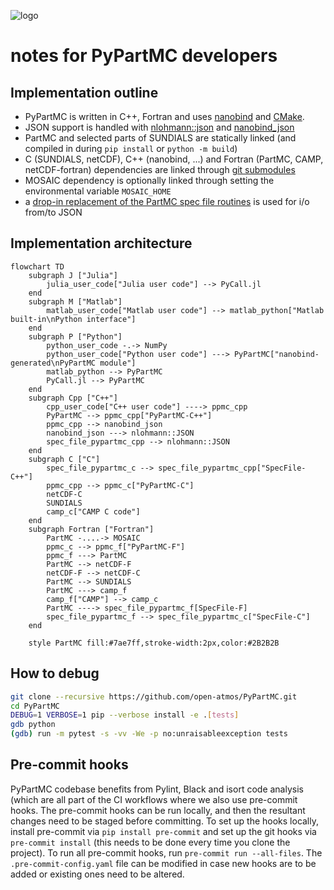 ![logo](https://raw.githubusercontent.com/wiki/open-atmos/PyPartMC/logo.svg)

# notes for PyPartMC developers

## Implementation outline

- PyPartMC is written in C++, Fortran and uses [nanobind](https://nanobind.readthedocs.io/) and [CMake](https://cmake.org/).
- JSON support is handled with [nlohmann::json](https://github.com/nlohmann/json) and [nanobind_json](https://github.com/ianhbell/nanobind_json)
- PartMC and selected parts of SUNDIALS are statically linked (and compiled in during `pip install` or `python -m build`) 
- C (SUNDIALS, netCDF), C++ (nanobind, ...) and Fortran (PartMC, CAMP, netCDF-fortran) dependencies are linked through [git submodules](https://github.com/open-atmos/PyPartMC/blob/main/.gitmodules)
- MOSAIC dependency is optionally linked through setting the environmental variable `MOSAIC_HOME`
- a [drop-in replacement of the PartMC spec file routines](https://github.com/open-atmos/PyPartMC/blob/main/src/spec_file_pypartmc.F90) is used for i/o from/to JSON 

## Implementation architecture

```mermaid
flowchart TD
    subgraph J ["Julia"]
        julia_user_code["Julia user code"] --> PyCall.jl
    end
    subgraph M ["Matlab"]
        matlab_user_code["Matlab user code"] --> matlab_python["Matlab built-in\nPython interface"]
    end
    subgraph P ["Python"]
        python_user_code -.-> NumPy
        python_user_code["Python user code"] ---> PyPartMC["nanobind-generated\nPyPartMC module"]
        matlab_python --> PyPartMC
        PyCall.jl --> PyPartMC
    end
    subgraph Cpp ["C++"]
        cpp_user_code["C++ user code"] ----> ppmc_cpp
        PyPartMC --> ppmc_cpp["PyPartMC-C++"]
        ppmc_cpp --> nanobind_json
        nanobind_json ---> nlohmann::JSON
        spec_file_pypartmc_cpp --> nlohmann::JSON
    end
    subgraph C ["C"]
        spec_file_pypartmc_c --> spec_file_pypartmc_cpp["SpecFile-C++"]
        ppmc_cpp --> ppmc_c["PyPartMC-C"]
        netCDF-C
        SUNDIALS
        camp_c["CAMP C code"]
    end
    subgraph Fortran ["Fortran"]
        PartMC -....-> MOSAIC
        ppmc_c --> ppmc_f["PyPartMC-F"]
        ppmc_f ---> PartMC
        PartMC --> netCDF-F
        netCDF-F --> netCDF-C
        PartMC --> SUNDIALS
        PartMC ---> camp_f
        camp_f["CAMP"] --> camp_c
        PartMC ----> spec_file_pypartmc_f[SpecFile-F]
        spec_file_pypartmc_f --> spec_file_pypartmc_c["SpecFile-C"]
    end

    style PartMC fill:#7ae7ff,stroke-width:2px,color:#2B2B2B
```

## How to debug
```sh
git clone --recursive https://github.com/open-atmos/PyPartMC.git
cd PyPartMC
DEBUG=1 VERBOSE=1 pip --verbose install -e .[tests]
gdb python 
(gdb) run -m pytest -s -vv -We -p no:unraisableexception tests
```

## Pre-commit hooks
PyPartMC codebase benefits from Pylint, Black and isort code analysis (which are all part of the CI workflows where we also use pre-commit hooks. The pre-commit hooks can be run locally, and then the resultant changes need to be staged before committing. To set up the hooks locally, install pre-commit via `pip install pre-commit` and set up the git hooks via `pre-commit install` (this needs to be done every time you clone the project). To run all pre-commit hooks, run `pre-commit run --all-files`. The `.pre-commit-config.yaml` file can be modified in case new hooks are to be added or existing ones need to be altered.

